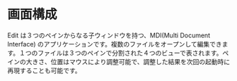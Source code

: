 # 画面構成

Edit は３つのペインからなる子ウィンドウを持つ、MDI(Multi Document Interface) のアプリケーションです。複数のファイルをオープンして編集できます。１つのファイルは３つのペインで分割された４つのビューで表されます。ペインの大きさ、位置はマウスにより調整可能で、調整した結果を次回の起動時に再現することも可能です。

